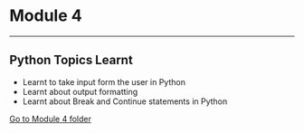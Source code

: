 # Module 4
---
## Python Topics Learnt
<!-- UL -->
* Learnt to take input form the user in Python
* Learnt about output formatting
* Learnt about Break and Continue statements in Python

[Go to Module 4 folder](https://github.com/ankurk10/SIG-Python-Work/tree/main/Module4 "Go to Module 4")

